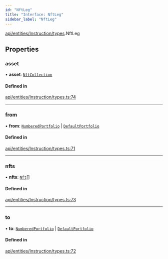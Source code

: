 ```yaml
---
id: "NftLeg"
title: "Interface: NftLeg"
sidebar_label: "NftLeg"
---
```


[api/entities/Instruction/types](../../../../../../modules/API/Entities/Instruction/Types/Types.md).NftLeg

## Properties

### asset

• **asset**: [`NftCollection`](../../../../../../classes/API/Entities/Asset/NonFungible/NftCollection/NftCollection.md)

#### Defined in

[api/entities/Instruction/types.ts:74](https://github.com/PolymeshAssociation/polymesh-sdk/blob/0dbd0ebd0/src/api/entities/Instruction/types.ts#L74)

___

### from

• **from**: [`NumberedPortfolio`](../../../../../../classes/API/Entities/NumberedPortfolio/NumberedPortfolio.md) \| [`DefaultPortfolio`](../../../../../../classes/API/Entities/DefaultPortfolio/DefaultPortfolio.md)

#### Defined in

[api/entities/Instruction/types.ts:71](https://github.com/PolymeshAssociation/polymesh-sdk/blob/0dbd0ebd0/src/api/entities/Instruction/types.ts#L71)

___

### nfts

• **nfts**: [`Nft`](../../../../../../classes/API/Entities/Asset/NonFungible/Nft/Nft.md)[]

#### Defined in

[api/entities/Instruction/types.ts:73](https://github.com/PolymeshAssociation/polymesh-sdk/blob/0dbd0ebd0/src/api/entities/Instruction/types.ts#L73)

___

### to

• **to**: [`NumberedPortfolio`](../../../../../../classes/API/Entities/NumberedPortfolio/NumberedPortfolio.md) \| [`DefaultPortfolio`](../../../../../../classes/API/Entities/DefaultPortfolio/DefaultPortfolio.md)

#### Defined in

[api/entities/Instruction/types.ts:72](https://github.com/PolymeshAssociation/polymesh-sdk/blob/0dbd0ebd0/src/api/entities/Instruction/types.ts#L72)
